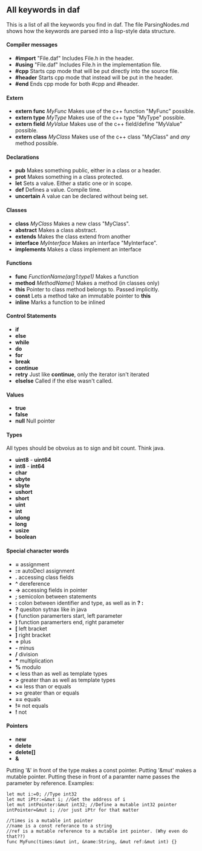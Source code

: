 ## All keywords in daf
This is a list of all the keywords you find in daf. The file ParsingNodes.md shows how the keywords are parsed into a lisp-style data structure.  
  
#### Compiler messages
* **#import** "File.daf"	Includes File.h in the header.
* **#using** "File.daf"		Includes File.h in the implementation file.
* **#cpp**		 						Starts cpp mode that will be put directly into the source file.
* **#header**	Starts cpp mode that instead will be put in the header.
* **#end**								Ends cpp mode for both #cpp and #header.

#### Extern
* **extern func** *MyFunc* Makes use of the c++ function "MyFunc" possible.
* **extern type** *MyType*	Makes use of the c++ type "MyType" possible.
* **extern field** *MyValue*	Makes use of the c++ field/define "MyValue" possible.
* **extern class** *MyClass*	Makes use of the c++ class "MyClass" and *any* method possible.

#### Declarations
* **pub**	Makes something public, either in a class or a header.
* **prot**	Makes something in a class protected.
* **let**	Sets a value. Either a static one or in scope.
* **def**	Defines a value. Compile time.
* **uncertain**	A value can be declared without being set.

#### Classes
* **class** *MyClass*	Makes a new class "MyClass".
* **abstract**	Makes a class abstract.
* **extends**	Makes the class extend from another
* **interface** *MyInterface*	Makes an interface "MyInterface".
* **implements**	Makes a class implement an interface

#### Functions
* **func** *FunctionName(arg1:type1)*	Makes a function
* **method** *MethodName()*	Makes a method (in classes only)
* **this**	Pointer to class method belongs to. Passed implicitly.
* **const**	Lets a method take an immutable pointer to **this**
* **inline** Marks a function to be inlined

#### Control Statements
* **if**
* **else**
* **while**
* **do**
* **for**
* **break**
* **continue**
* **retry**	Just like **continue**, only the iterator isn't iterated
* **elselse**	Called if the else wasn't called.

#### Values
* **true**
* **false**
* **null**	Null pointer

#### Types
All types should be obvoius as to sign and bit count. Think java.

* **uint8** - **uint64**
* **int8**  - **int64**
* **char**
* **ubyte**
* **sbyte**
* **ushort**
* **short**
* **uint**
* **int**
* **ulong**
* **long**
* **usize**
* **boolean**

#### Special character words
* **=** assignment
* **:=** autoDecl assignment
* **.** accessing class fields
* **^** dereference
* **->** accessing fields in pointer
* **;** semicolon between statements
* **:** colon between identifier and type, as well as in **? :**
* **?** quesiton sytnax like in java
* **(** function paramerters start, left parameter
* **)** function paramerters end, right parameter
* **[** left bracket
* **]** right bracket
* **+** plus
* **-** minus
* **/** division
* **\*** multiplication
* **%** modulo
* **<** less than as well as template types
* **>** greater than as well as template types
* **<=** less than or equals
* **>=** greater than or equals
* **==** equals
* **!=** not equals
* **!** not

#### Pointers
* **new**
* **delete**
* **delete[]**
* **&**

Putting '&' in front of the type makes a const pointer.
Putting '&mut' makes a mutable pointer.
Putting these in front of a paramter name passes the parameter by reference.
Examples:
```
let mut i:=0; //Type int32
let mut iPtr:=&mut i; //Get the address of i
let mut intPointer:&mut int32; //Define a mutable int32 pointer
intPointer=&mut i; //or just iPtr for that matter

//times is a mutable int pointer
//name is a const referance to a string
//ref is a mutable reference to a mutable int pointer. (Why even do that??)
func MyFunc(times:&mut int, &name:String, &mut ref:&mut int) {}
```

